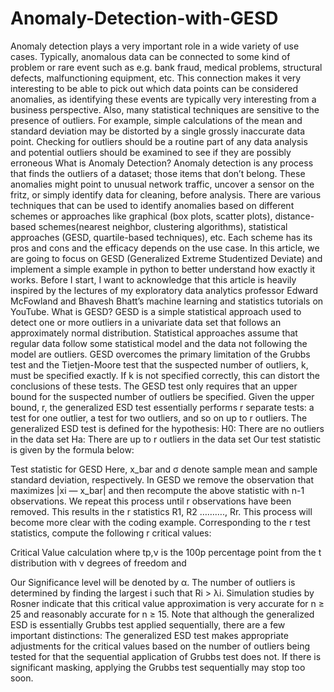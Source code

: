 # Anomaly-Detection-with-GESD
Anomaly detection plays a very important role in a wide variety of use cases. Typically, anomalous data can be connected to some kind of problem or rare event such as e.g. bank fraud, medical problems, structural defects, malfunctioning equipment, etc. This connection makes it very interesting to be able to pick out which data points can be considered anomalies, as identifying these events are typically very interesting from a business perspective.
Also, many statistical techniques are sensitive to the presence of outliers. For example, simple calculations of the mean and standard deviation may be distorted by a single grossly inaccurate data point. Checking for outliers should be a routine part of any data analysis and potential outliers should be examined to see if they are possibly erroneous
What is Anomaly Detection?
Anomaly detection is any process that finds the outliers of a dataset; those items that don’t belong. These anomalies might point to unusual network traffic, uncover a sensor on the fritz, or simply identify data for cleaning, before analysis.
There are various techniques that can be used to identify anomalies based on different schemes or approaches like graphical (box plots, scatter plots), distance-based schemes(nearest neighbor, clustering algorithms), statistical approaches (GESD, quartile-based techniques), etc. Each scheme has its pros and cons and the efficacy depends on the use case.
In this article, we are going to focus on GESD (Generalized Extreme Studentized Deviate) and implement a simple example in python to better understand how exactly it works. Before I start, I want to acknowledge that this article is heavily inspired by the lectures of my exploratory data analytics professor Edward McFowland and Bhavesh Bhatt’s machine learning and statistics tutorials on YouTube.
What is GESD?
GESD is a simple statistical approach used to detect one or more outliers in a univariate data set that follows an approximately normal distribution. Statistical approaches assume that regular data follow some statistical model and the data not following the model are outliers.
GESD overcomes the primary limitation of the Grubbs test and the Tietjen-Moore test that the suspected number of outliers, k, must be specified exactly. If k is not specified correctly, this can distort the conclusions of these tests. The GESD test only requires that an upper bound for the suspected number of outliers be specified.
Given the upper bound, r, the generalized ESD test essentially performs r separate tests: a test for one outlier, a test for two outliers, and so on up to r outliers.
The generalized ESD test is defined for the hypothesis:
H0: There are no outliers in the data set
Ha: There are up to r outliers in the data set
Our test statistic is given by the formula below:

Test statistic for GESD
Here, x_bar and σ denote sample mean and sample standard deviation, respectively.
In GESD we remove the observation that maximizes |xi — x_bar| and then recompute the above statistic with n-1 observations. We repeat this process until r observations have been removed. This results in the r statistics R1, R2 ………., Rr. This process will become more clear with the coding example.
Corresponding to the r test statistics, compute the following r critical values:

Critical Value calculation
where tp,ν is the 100p percentage point from the t distribution with ν degrees of freedom and

Our Significance level will be denoted by α.
The number of outliers is determined by finding the largest i such that Ri > λi.
Simulation studies by Rosner indicate that this critical value approximation is very accurate for n ≥ 25 and reasonably accurate for n ≥ 15.
Note that although the generalized ESD is essentially Grubbs test applied sequentially, there are a few important distinctions:
The generalized ESD test makes appropriate adjustments for the critical values based on the number of outliers being tested for that the sequential application of Grubbs test does not.
If there is significant masking, applying the Grubbs test sequentially may stop too soon.
